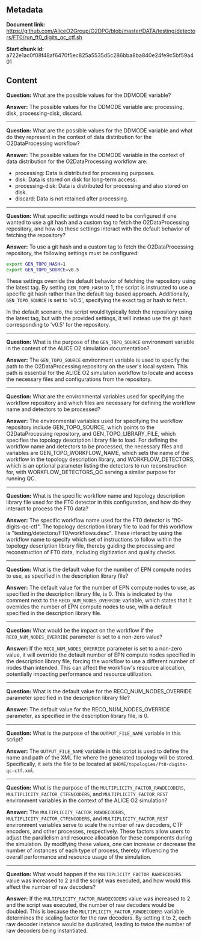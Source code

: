 ## Metadata

**Document link:** https://github.com/AliceO2Group/O2DPG/blob/master/DATA/testing/detectors/FT0/run_ft0_digits_qc_ctf.sh

**Start chunk id:** a722e1ac0f08f48af6470f5ec825a5535d5c286bba8ba840e24fe9c5bf59a401

## Content

**Question:** What are the possible values for the DDMODE variable?

**Answer:** The possible values for the DDMODE variable are: processing, disk, processing-disk, discard.

---

**Question:** What are the possible values for the DDMODE variable and what do they represent in the context of data distribution for the O2DataProcessing workflow?

**Answer:** The possible values for the DDMODE variable in the context of data distribution for the O2DataProcessing workflow are:

- processing: Data is distributed for processing purposes.
- disk: Data is stored on disk for long-term access.
- processing-disk: Data is distributed for processing and also stored on disk.
- discard: Data is not retained after processing.

---

**Question:** What specific settings would need to be configured if one wanted to use a git hash and a custom tag to fetch the O2DataProcessing repository, and how do these settings interact with the default behavior of fetching the repository?

**Answer:** To use a git hash and a custom tag to fetch the O2DataProcessing repository, the following settings must be configured:

```bash
export GEN_TOPO_HASH=1
export GEN_TOPO_SOURCE=v0.5
```

These settings override the default behavior of fetching the repository using the latest tag. By setting `GEN_TOPO_HASH` to 1, the script is instructed to use a specific git hash rather than the default tag-based approach. Additionally, `GEN_TOPO_SOURCE` is set to 'v0.5', specifying the exact tag or hash to fetch.

In the default scenario, the script would typically fetch the repository using the latest tag, but with the provided settings, it will instead use the git hash corresponding to 'v0.5' for the repository.

---

**Question:** What is the purpose of the `GEN_TOPO_SOURCE` environment variable in the context of the ALICE O2 simulation documentation?

**Answer:** The `GEN_TOPO_SOURCE` environment variable is used to specify the path to the O2DataProcessing repository on the user's local system. This path is essential for the ALICE O2 simulation workflow to locate and access the necessary files and configurations from the repository.

---

**Question:** What are the environmental variables used for specifying the workflow repository and which files are necessary for defining the workflow name and detectors to be processed?

**Answer:** The environmental variables used for specifying the workflow repository include GEN_TOPO_SOURCE, which points to the O2DataProcessing repository, and GEN_TOPO_LIBRARY_FILE, which specifies the topology description library file to load. For defining the workflow name and detectors to be processed, the necessary files and variables are GEN_TOPO_WORKFLOW_NAME, which sets the name of the workflow in the topology description library, and WORKFLOW_DETECTORS, which is an optional parameter listing the detectors to run reconstruction for, with WORKFLOW_DETECTORS_QC serving a similar purpose for running QC.

---

**Question:** What is the specific workflow name and topology description library file used for the FT0 detector in this configuration, and how do they interact to process the FT0 data?

**Answer:** The specific workflow name used for the FT0 detector is "ft0-digits-qc-ctf". The topology description library file to load for this workflow is "testing/detectors/FT0/workflows.desc". These interact by using the workflow name to specify which set of instructions to follow within the topology description library file, thereby guiding the processing and reconstruction of FT0 data, including digitization and quality checks.

---

**Question:** What is the default value for the number of EPN compute nodes to use, as specified in the description library file?

**Answer:** The default value for the number of EPN compute nodes to use, as specified in the description library file, is 0. This is indicated by the comment next to the `RECO_NUM_NODES_OVERRIDE` variable, which states that it overrides the number of EPN compute nodes to use, with a default specified in the description library file.

---

**Question:** What would be the impact on the workflow if the `RECO_NUM_NODES_OVERRIDE` parameter is set to a non-zero value?

**Answer:** If the `RECO_NUM_NODES_OVERRIDE` parameter is set to a non-zero value, it will override the default number of EPN compute nodes specified in the description library file, forcing the workflow to use a different number of nodes than intended. This can affect the workflow's resource allocation, potentially impacting performance and resource utilization.

---

**Question:** What is the default value for the RECO_NUM_NODES_OVERRIDE parameter specified in the description library file?

**Answer:** The default value for the RECO_NUM_NODES_OVERRIDE parameter, as specified in the description library file, is 0.

---

**Question:** What is the purpose of the `OUTPUT_FILE_NAME` variable in this script?

**Answer:** The `OUTPUT_FILE_NAME` variable in this script is used to define the name and path of the XML file where the generated topology will be stored. Specifically, it sets the file to be located at `$HOME/topologies/ft0-digits-qc-ctf.xml`.

---

**Question:** What is the purpose of the `MULTIPLICITY_FACTOR_RAWDECODERS`, `MULTIPLICITY_FACTOR_CTFENCODERS`, and `MULTIPLICITY_FACTOR_REST` environment variables in the context of the ALICE O2 simulation?

**Answer:** The `MULTIPLICITY_FACTOR_RAWDECODERS`, `MULTIPLICITY_FACTOR_CTFENCODERS`, and `MULTIPLICITY_FACTOR_REST` environment variables serve to scale the number of raw decoders, CTF encoders, and other processes, respectively. These factors allow users to adjust the parallelism and resource allocation for these components during the simulation. By modifying these values, one can increase or decrease the number of instances of each type of process, thereby influencing the overall performance and resource usage of the simulation.

---

**Question:** What would happen if the `MULTIPLICITY_FACTOR_RAWDECODERS` value was increased to 2 and the script was executed, and how would this affect the number of raw decoders?

**Answer:** If the `MULTIPLICITY_FACTOR_RAWDECODERS` value was increased to 2 and the script was executed, the number of raw decoders would be doubled. This is because the `MULTIPLICITY_FACTOR_RAWDECODERS` variable determines the scaling factor for the raw decoders. By setting it to 2, each raw decoder instance would be duplicated, leading to twice the number of raw decoders being instantiated.